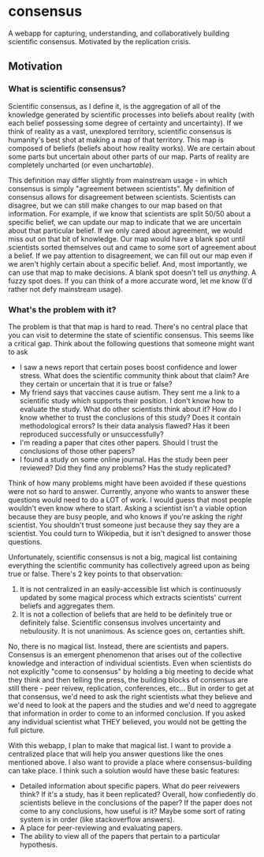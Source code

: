 # consensus
A webapp for capturing, understanding, and collaboratively building scientific consensus. Motivated by the replication crisis.

## Motivation
### What is scientific consensus?
Scientific consensus, as I define it, is the aggregation of all of the knowledge generated by scientific processes into beliefs about reality (with each belief possessing some degree of certainty and uncertainty). If we think of reality as a vast, unexplored territory, scientific consensus is humanity's best shot at making a map of that territory. This map is composed of beliefs (beliefs about how reality works). We are certain about some parts but uncertain about other parts of our map. Parts of reality are completely uncharted (or even unchart*able*). 

This definition may differ slightly from mainstream usage - in which consensus is simply "agreement between scientists". My definition of consensus allows for disagreement between scientists. Scientists can disagree, but we can still make changes to our map based on that information. For example, if we know that scientists are split 50/50 about a specific belief, we can update our map to indicate that we are uncertain about that particular belief. If we only cared about agreement, we would miss out on that bit of knowledge. Our map would have a blank spot until scientists sorted themselves out and came to some sort of agreement about a belief. If we pay attention to disagreement, we can fill out our map even if we aren't highly certain about a specific belief. And, most importantly, we can use that map to make decisions. A blank spot doesn't tell us *anything*. A fuzzy spot does. If you can think of a more accurate word, let me know (I'd rather not defy mainstream usage).

### What's the problem with it?
The problem is that that map is hard to read. There's no central place that you can visit to determine the state of scientific consensus. This seems like a critical gap. Think about the following questions that someone might want to ask
  * I saw a news report that certain poses boost confidence and lower stress. What does the scientific community think about that claim? Are they certain or uncertain that it is true or false?
  * My friend says that vaccines cause autism. They sent me a link to a scientific study which supports their position. I don't know how to evaluate the study. What do other scientists think about it? How do I know whether to trust the conclusions of this study? Does it contain methodological errors? Is their data analysis flawed? Has it been reproduced successfully or unsuccessfully?
  * I'm reading a paper that cites other papers. Should I trust the conclusions of those other papers?
  * I found a study on some online journal. Has the study been peer reviewed? Did they find any problems? Has the study replicated?
  
Think of how many problems might have been avoided if these questions were not so hard to answer. Currently, anyone who wants to answer these questions would need to do a LOT of work. I would guess that most people wouldn't even know where to start. Asking a scientist isn't a viable option because they are busy people, and who knows if you're asking the *right* scientist. You shouldn't trust someone just because they say they are a scientist. You could turn to Wikipedia, but it isn't designed to answer those questions.
  
Unfortunately, scientific consensus is not a big, magical list containing everything the scientific community has collectively agreed upon as being true or false. There's 2 key points to that observation:
1. It is not centralized in an easily-accessible list which is continuously updated by some magical process which extracts scientists' current beliefs and aggregates them.
2. It is not a collection of beliefs that are held to be definitely true or definitely false. Scientific consensus involves uncertainty and nebulousity. It is not unanimous. As science goes on, certanties shift.

No, there is no magical list. Instead, there are scientists and papers. Consensus is an emergent phenomenon that arises out of the collective knowledge and interaction of individual scientists. Even when scientists do not explicitly "come to consensus" by holding a big meeting to decide what they think and then telling the press, the building blocks of consensus are still there - peer reivew, replication, conferences, etc... But in order to get at that consensus, we'd need to ask the right scientists what they believe and we'd need to look at the papers and the studies and we'd need to aggregate that information in order to come to an informed conclusion. If you asked any individual scientist what THEY believed, you would not be getting the full picture.

With this webapp, I plan to make that magical list. I want to provide a centralized place that will help you answer questions like the ones mentioned above. I also want to provide a place where consensus-building can take place. I think such a solution would have these basic features:
 * Detailed information about specific papers. What do peer reivewers think? If it's a study, has it been replicated? Overall, how confiedently do scientists believe in the conclusions of the paper? If the paper does not come to any conclusions, how useful is it? Maybe some sort of rating system is in order (like stackoverflow answers).
 * A place for peer-reviewing and evaluating papers.
 * The ability to view all of the papers that pertain to a particular hypothesis.

